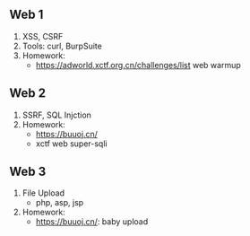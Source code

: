 ## Web 1

1. XSS, CSRF
2. Tools: curl, BurpSuite
3. Homework: 
   * https://adworld.xctf.org.cn/challenges/list web warmup

## Web 2

1. SSRF, SQL Injction
3. Homework: 
   * https://buuoj.cn/
   * xctf web super-sqli

## Web 3

1. File Upload
   * php, asp, jsp
2. Homework: 
   * https://buuoj.cn/: baby upload

